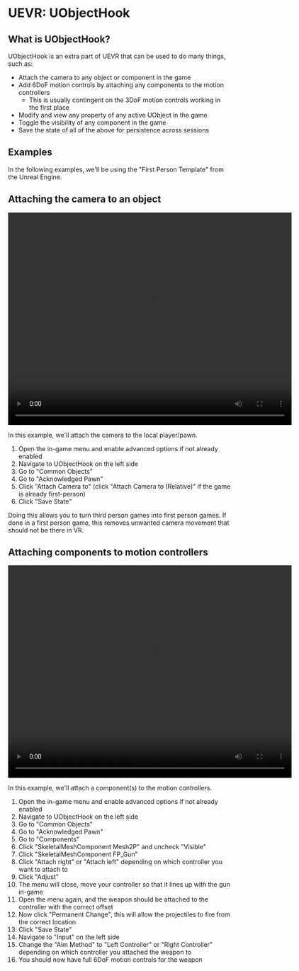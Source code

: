 # UEVR: UObjectHook

## What is UObjectHook?

UObjectHook is an extra part of UEVR that can be used to do many things, such as:

* Attach the camera to any object or component in the game
* Add 6DoF motion controls by attaching any components to the motion controllers
    * This is usually contingent on the 3DoF motion controls working in the first place
* Modify and view any property of any active UObject in the game
* Toggle the visibility of any component in the game
* Save the state of all of the above for persistence across sessions

## Examples

In the following examples, we'll be using the "First Person Template" from the Unreal Engine.

## Attaching the camera to an object

<video width="640" height="480" controls>
<source src="videos/camera_attach.mp4" type="video/mp4">
</video>

In this example, we'll attach the camera to the local player/pawn.

1. Open the in-game menu and enable advanced options if not already enabled
2. Navigate to UObjectHook on the left side
3. Go to "Common Objects"
4. Go to "Acknowledged Pawn"
5. Click "Attach Camera to" (click "Attach Camera to (Relative)" if the game is already first-person)
6. Click "Save State"

Doing this allows you to turn third person games into first person games. If done in a first person game, this removes unwanted camera movement that should not be there in VR.

## Attaching components to motion controllers

<video width="640" height="480" controls>
<source src="videos/component_attach.mp4" type="video/mp4">
</video>

In this example, we'll attach a component(s) to the motion controllers.

1. Open the in-game menu and enable advanced options if not already enabled
2. Navigate to UObjectHook on the left side
3. Go to "Common Objects"
4. Go to "Acknowledged Pawn"
5. Go to "Components"
5. Click "SkeletalMeshComponent Mesh2P" and uncheck "Visible"
6. Click "SkeletalMeshComponent FP_Gun"
7. Click "Attach right" or "Attach left" depending on which controller you want to attach to
8. Click "Adjust"
9. The menu will close, move your controller so that it lines up with the gun in-game
10. Open the menu again, and the weapon should be attached to the controller with the correct offset
11. Now click "Permanent Change", this will allow the projectiles to fire from the correct location
11. Click "Save State"
12. Navigate to "Input" on the left side
13. Change the "Aim Method" to "Left Controller" or "Right Controller" depending on which controller you attached the weapon to
14. You should now have full 6DoF motion controls for the weapon